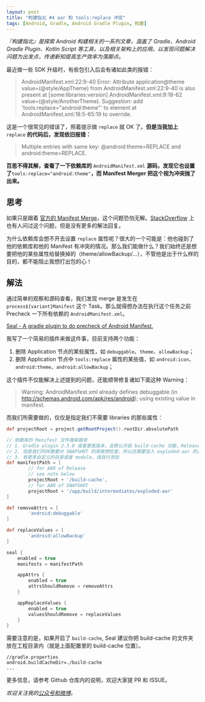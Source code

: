 ```yaml
---
layout: post
title: "构建指北 #4 aar 和 tools:replace 冲突"
tags: [Android, Gradle, Android Gradle Plugin, 构建]
---
```


*『构建指北』是探索 Android 构建相关的一系列文章，涵盖了 Gradle、Android Gradle Plugin、Kotlin Script 等工具，以及相关架构上的应用。以发现问题解决问题为出发点，传递新知提高生产效率为落脚点。*

最近做一些 SDK 升级时，有些包引入后会有诸如此类的报错：

> AndroidManifest.xml:22:9-40 Error:
    Attribute application@theme value=(@style/AppTheme) from AndroidManifest.xml:22:9-40
    is also present at [some:libraries:version] AndroidManifest.xml:9:18-62 value=(@style/AnotherTheme).
    Suggestion: add 'tools:replace="android:theme"' to <application> element at AndroidManifest.xml:18:5-65:19 to override.

这是一个很常见的错误了，照着提示做 `replace` 就 OK 了。**但是当我加上** `replace` **的代码后，发现依旧报错：**

> Multiple entries with same key: @android:theme=REPLACE and android:theme=REPLACE.

**百思不得其解，查看了一下依赖库的** `AndroidManifest.xml` **源码，发现它也设置了**`tools:replace="android:theme"`**，而 Manifest Merger 把这个视为冲突抛了出来。**

<!--more-->

## 思考

如果只是跟着 [官方的 Manifest Merge](https://developer.android.com/studio/build/manifest-merge.html)，这个问题恐怕无解。[StackOverflow](http://stackoverflow.com/questions/35131182/manifest-merge-in-android-studio) 上也有人问过这个问题，但是没有更多的解法回复。

为什么依赖库会想不开去设置 `replace` 属性呢？很大的一个可能是：他也碰到了他的依赖库和他的 Manifest 有冲突的情况。那么我们能做什么？我们始终还是想要把他的某些属性给替换掉的（theme/allowBackup/...），不管他是出于什么样的目的，都不能阻止我想打出包的心！

## 解法

通过简单的观察和源码查看，我们发现 merge 是发生在 `process${variant}Manifest` 这个 Task。那么就得想办法在执行这个任务之前 Precheck 一下所有依赖的 `AndroidManifest.xml`。

[Seal - A gradle plugin to do precheck of Android Manifest.](https://github.com/2BAB/Seal)

我写了一个简易的插件来做这件事，目前支持两个功能：

1. 删除 Application 节点的某些属性，如 `debuggable`、`theme`、`allowBackup`；
2. 删除 Application 节点中 `tools:replace` 属性的某些值，如 `android:icon`、`android:theme`、`android:allowBackup`；

这个插件不仅能解决上述提到的问题，还能顺带修复诸如下面这种 Warning：

> Warning: AndroidManifest.xml already defines debuggable (in http://schemas.android.com/apk/res/android); using existing value in manifest.

而我们所需要做的，仅仅是指定我们不需要 libraries 的那些属性：

``` gradle
def projectRoot = project.getRootProject().rootDir.absolutePath

// 依赖库的 Manifest 文件搜索路径
// 1. Gradle plugin 2.3.0 或者更高版本，会默认开启 build-cache 功能，Release 版本的库会解压到这里
// 2. 但是我们同样需要对 SNAPSHOT 的库做预检查，所以还需要加入 exploded-aar 的目录
// 3. 有更多自定义的目录或者 module，请自行添加
def manifestPath = [
        // for AAR of Release
        // see note below
        projectRoot + '/build-cache', 
        // for AAR of SNAPSHOT
        projectRoot + '/app/build/intermediates/exploded-aar'
]

def removeAttrs = [
        'android:debuggable'
]

def replaceValues = [
        'android:allowBackup'
]

seal {
    enabled = true
    manifests = manifestPath

    appAttrs {
        enabled = true
        attrsShouldRemove = removeAttrs
    }

    appReplaceValues {
        enabled = true
        valuesShouldRemove = replaceValues
    }
}
```

需要注意的是，如果开启了 `build-cache`, Seal 建议你把 build-cache  的文件夹放在工程目录内（就是上面配置里的 build-cache 位置）。
 
```
//gradle.properties
android.buildCacheDir=./build-cache
...
```

更多信息，请参考 Github 仓库内的说明，欢迎大家提 PR 和 ISSUE。


*欢迎关注我的[公众号和微博](/about)。*